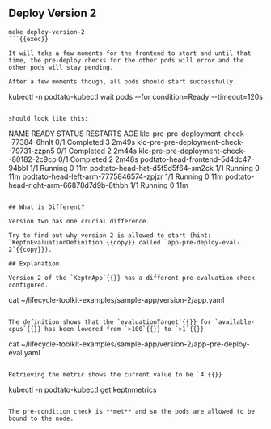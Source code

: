 ## Deploy Version 2

```
make deploy-version-2
```{{exec}}

It will take a few moments for the frontend to start and until that time, the pre-deploy checks for the other pods will error and the other pods will stay pending.

After a few moments though, all pods should start successfully.

```
kubectl -n podtato-kubectl wait pods --for condition=Ready --timeout=120s
```{{exec}}

should look like this:

```
NAME                                        READY   STATUS      RESTARTS   AGE
klc-pre-pre-deployment-check--77384-6hnlt   0/1     Completed   3          2m49s
klc-pre-pre-deployment-check--79731-zzpn5   0/1     Completed   2          2m44s
klc-pre-pre-deployment-check--80182-2c9cp   0/1     Completed   2          2m48s
podtato-head-frontend-5d4dc47-94bbl         1/1     Running     0          11m
podtato-head-hat-d5f5d5f64-sm2ck            1/1     Running     0          11m
podtato-head-left-arm-7775846574-zpjzr      1/1     Running     0          11m
podtato-head-right-arm-66878d7d9b-8thbh     1/1     Running     0          11m
```{{}}

## What is Different?

Version two has one crucial difference.

Try to find out why version 2 is allowed to start (hint: `KeptnEvaluationDefinition`{{copy}} called `app-pre-deploy-eval-2`{{copy}}).

## Explanation

Version 2 of the `KeptnApp`{{}} has a different pre-evaluation check configured.

```
cat ~/lifecycle-toolkit-examples/sample-app/version-2/app.yaml
```{{exec}}

The definition shows that the `evaluationTarget`{{}} for `available-cpus`{{}} has been lowered from `>100`{{}} to `>1`{{}}

```
cat ~/lifecycle-toolkit-examples/sample-app/version-2/app-pre-deploy-eval.yaml
```{{exec}}

Retrieving the metric shows the current value to be `4`{{}}

```
kubectl -n podtato-kubectl get keptnmetrics
```{{exec}}

The pre-condition check is **met** and so the pods are allowed to be bound to the node.


